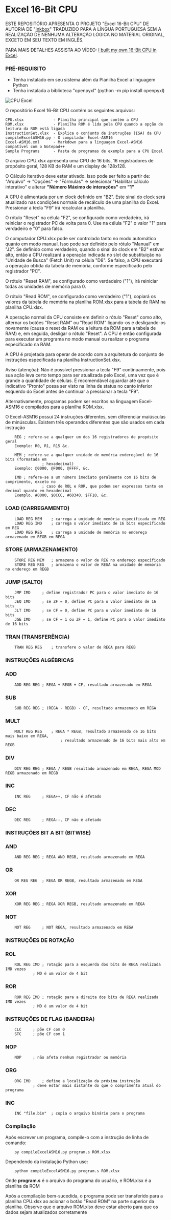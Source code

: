 # Excel 16-Bit CPU

ESTE REPOSITÓRIO APRESENTA O PROJETO "Excel 16-Bit CPU" DE AUTORIA DE "[Inkbox](https://github.com/InkboxSoftware)" TRADUZIDO PARA A LÍNGUA PORTUGUESA SEM A REALIZAÇÃO DE NENHUMA ALTERAÇÃO LÓGICA NO MATERIAL ORIGINAL, EXCETO EM SEU TEXTO EM INGLÊS.

PARA MAIS DETALHES ASSISTA AO VÍDEO: [I built my own 16-Bit CPU in Excel](https://www.youtube.com/watch?v=5rg7xvTJ8SU&t=388s).

### PRÉ-REQUISITO

- Tenha instalado em seu sistema além da Planilha Excel a linguagem Python
- Tenha instalada a biblioteca "openpyxl" (python -m pip install openpyxl)

![CPU Excel](https://github.com/J-AugustoManzano/imagens/blob/main/CPU%20Excel.png)

O repositório Excel 16-Bit CPU contém os seguintes arquivos:
```
CPU.xlsx             - Planilha principal que contém a CPU
ROM.xlsx             - Planilha ROM é lida pela CPU quando a opção de leitura da ROM está ligada
InstructionSet.xlsx  - Explica o conjunto de instruções (ISA) da CPU
compileExcelASM16.py - O compilador Excel-ASM16
Excel-ASM16.xml      - Markdown para a linguagem Excel-ASM16 compatível com o Notepad++
Sample Programs      - Pasta de programas de exemplo para a CPU Excel
```

O arquivo CPU.xlsx apresenta uma CPU de 16 bits, 16 registradores de propósito geral, 128 KB de RAM e um display de 128x128.

O Cálculo Iterativo deve estar ativado. Isso pode ser feito a partir de: "Arquivo" -> "Opções" -> "Fórmulas" -> selecionar "Habilitar cálculo interativo" e alterar **"Número Máximo de interações"** em **"1"** 

A CPU é alimentada por um clock definido em "B2". Este sinal do clock será atualizado nas condições normais de recálculo de uma planilha do Excel. Pressionar a tecla "F9" irá recalcular a planilha. 

O rótulo "Reset" na célula "F2", se configurado como verdadeiro, irá reiniciar o registrador PC de volta para 0. Use na célula "F2" o valor "1" para verdadeiro e "0" para falso.

O computador CPU.xlsx pode ser controlado tanto no modo automático quanto em modo manual. Isso pode ser definido pelo rótulo "Manual" em "J2". Se definido como verdadeiro, quando o sinal do clock em "B2" estiver alto, então a CPU realizará a operação indicada no slot de substituição na "Unidade de Busca" (Fetch Unit) na célula "D8". Se falso, a CPU executará a operação obtida da tabela de memória, conforme especificado pelo registrador "PC". 

O rótulo "Reset RAM", se configurado como verdadeiro ("1"), irá reiniciar todas as unidades de memória para 0. 

O rótulo "Read ROM", se configurado como verdadeiro ("1"), copiará os valores da tabela de memória na planilha ROM.xlsx para a tabela de RAM na planilha CPU.xlsx. 

A operação normal da CPU consiste em definir o rótulo "Reset" como alto, alternar os botões "Reset RAM" ou "Read ROM" ligando-os e desligando-os novamente (causa o reset da RAM ou a leitura da ROM para a tabela de RAM) e, em seguida, desligar o rótulo "Reset". A CPU é então configurada para executar um programa no modo manual ou realizar o programa especificado na RAM. 

A CPU é projetada para operar de acordo com a arquitetura do conjunto de instruções especificada na planilha InstructionSet.xlsx. 

Aviso (atençõa): Não é possível pressionar a tecla "F9" continuamente, pois sua ação leva certo tempo para ser atualizada pelo Excel, uma vez que é grande a quantidade de células. É recomendável aguardar até que o indicativo "Pronto" possa ser visto na linha de status no canto inferior esquerdo do Excel antes de continuar a pressionar a tecla "F9". 

Alternativamente, programas podem ser escritos na linguagem Excel-ASM16 e compilados para a planilha ROM.xlsx.

O Excel-ASM16 possui 24 instruções diferentes, sem diferenciar maiúsculas de minúsculas. 
Existem três operandos diferentes que são usados em cada instrução
```
	REG	; refere-se a qualquer um dos 16 registradores de propósito geral
	Exemplo: R0, R1, R15 &c.
	
	MEM	; refere-se a qualquer unidade de memória endereçável de 16 bits (formatada em
                ; hexadecimal)
	Exemplo: @0000, @F000, @FFFF, &c.

	IMD	; refere-se a um número imediato geralmente com 16 bits de comprimento, exceto no
                ; caso de ROL e ROR, que podem ser expressos tanto em decimal quanto em hexadecimal
	Exemplo. #0000, $0CCC, #60340, $FF10, &c.
```
### LOAD (CARREGAMENTO)
```
	LOAD REG MEM	; carrega a unidade de memória especificada em REG
	LOAD REG IMD	; carrega o valor imediato de 16 bits especificado em REG
	LOAD REG REG	; carrega a unidade de memória no endereço armazenado em REGB em REGA
```
### STORE (ARMAZENAMENTO)
```
	STORE REG MEM	; armazena o valor de REG no endereço especificado
	STORE REG REG 	; armazena o valor de REGA na unidade de memória no endereço em REGB
```
### JUMP (SALTO)
```
	JMP IMD		; define registrador PC para o valor imediato de 16 bits
	JEQ IMD		; se ZF = 0, define PC para o valor imediato de 16 bits
	JLT IMD		; se CF = 0, define PC para o valor imediato de 16 bits 
	JGE IMD		; se CF = 1 ou ZF = 1, define PC para o valor imediato de 16 bits 
```
### TRAN (TRANSFERÊNCIA)
```
	TRAN REG REG	; transfere o valor de REGA para REGB
```
### INSTRUÇÕES ALGÉBRICAS
### ADD
```
	ADD REG REG	; REGA + REGB + CF, resultado armazenado em REGA
```
### SUB
```
	SUB REG REG	; (REGA - REGB) - CF, resultado armazenado em REGA
```
### MULT
```
	MULT REG REG	; REGA * REGB, resultado armazenado de 16 bits mais baixo em REGA,
                        ; resultado armazenado de 16 bits mais alts em REGB
```
### DIV
```
	DIV REG REG	; REGA / REGB resultado armazenado em REGA, REGA MOD REGB armazenado em REGB
```
### INC
```
	INC REG		; REGA++, CF não é afetado
```
### DEC
```
	DEC REG		; REGA--, CF não é afetado
```
### INSTRUÇÕES BIT A BIT (BITWISE)
### AND
```
	AND REG REG	; REGA AND REGB, resultado armazenado em REGA
```
### OR
```
	OR REG REG	; REGA OR REGB, resultado armazenado em REGA
```
### XOR
```
	XOR REG REG	; REGA XOR REGB, resultado armazenado em REGA
```
### NOT
```
	NOT REG 	; NOT REGA, resultado armazenado em REGA
```
### INSTRUÇÕES DE ROTAÇÃO
### ROL
```
	ROL REG IMD	; rotação para a esquerda dos bits de REGA realizada IMD vezes
			; MD é um valor de 4 bit
```
### ROR
```
	ROR REG IMD	; rotação para a direita dos bits de REGA realizada IMD vezes
			; MD é um valor de 4 bit
```
### INSTRUÇÕES DE FLAG (BANDEIRA)
```
	CLC		; põe CF com 0
	STC		; põe CF com 1 
```
### NOP
```
	NOP		; não afeta nenhum registrador ou memória
```
### ORG
```
	ORG IMD		; define a localização da próxima instrução
			; deve estar mais distante do que o comprimento atual do programa
```
### INC
```
	INC "file.bin"	; copia o arquivo binário para o programa
```

### Compilação
Após escrever um programa, compile-o com a instrução de linha de comando:
```
	py compileExcelASM16.py program.s ROM.xlsx
```
Dependendo da instalação Python use:
```
	python compileExcelASM16.py program.s ROM.xlsx
```
Onde **program.s** é o arquivo do programa do usuário, e ROM.xlsx é a planilha da ROM

Após a compilação bem-sucedida, o programa pode ser transferido para a planilha CPU.xlsx ao acionar o botão "Read ROM" na parte superior da planilha. Observe que o arquivo ROM.xlsx deve estar aberto para que os dados sejam atualizados corretamente





